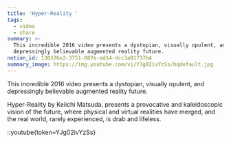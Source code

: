 ```yaml
---
title: 'Hyper-Reality '
tags:
  - video
  - share
summary: >-
  This incredible 2016 video presents a dystopian, visually opulent, and
  depressingly believable augmented reality future. 
notion_id: 130376e2-3751-807e-ad14-dcc3a91737b4
summary_image: https://img.youtube.com/vi/YJg02ivYzSs/hqdefault.jpg
---
```

This incredible 2016 video presents a dystopian, visually opulent, and depressingly believable augmented reality future.

Hyper-Reality by Keiichi Matsuda, presents a provocative and kaleidoscopic vision of the future, where physical and virtual realities have merged, and the real world, rarely experienced, is drab and lifeless.

::youtube{token=YJg02ivYzSs}

